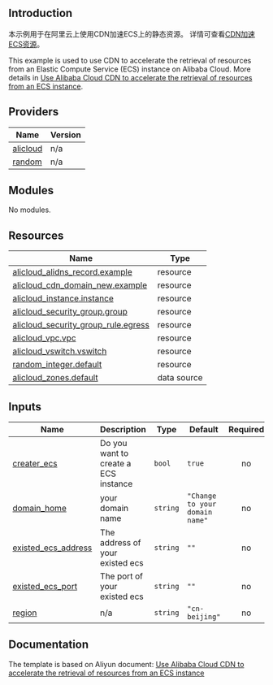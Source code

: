 ## Introduction

<!-- DOCS_DESCRIPTION_CN -->
本示例用于在阿里云上使用CDN加速ECS上的静态资源。
详情可查看[CDN加速ECS资源](https://help.aliyun.com/zh/cdn/use-cases/use-alibaba-cloud-cdn-to-accelerate-the-retrieval-of-resources-from-an-ecs-instance)。
<!-- DOCS_DESCRIPTION_CN -->

<!-- DOCS_DESCRIPTION_EN -->
This example is used to use CDN to accelerate the retrieval of resources from an Elastic Compute Service (ECS) instance on Alibaba Cloud.
More details in [Use Alibaba Cloud CDN to accelerate the retrieval of resources from an ECS instance](https://help.aliyun.com/zh/cdn/use-cases/use-alibaba-cloud-cdn-to-accelerate-the-retrieval-of-resources-from-an-ecs-instance).
<!-- DOCS_DESCRIPTION_EN -->

<!-- BEGIN_TF_DOCS -->
## Providers

| Name | Version |
|------|---------|
| <a name="provider_alicloud"></a> [alicloud](#provider\_alicloud) | n/a |
| <a name="provider_random"></a> [random](#provider\_random) | n/a |

## Modules

No modules.

## Resources

| Name | Type |
|------|------|
| [alicloud_alidns_record.example](https://registry.terraform.io/providers/aliyun/alicloud/latest/docs/resources/alidns_record) | resource |
| [alicloud_cdn_domain_new.example](https://registry.terraform.io/providers/aliyun/alicloud/latest/docs/resources/cdn_domain_new) | resource |
| [alicloud_instance.instance](https://registry.terraform.io/providers/aliyun/alicloud/latest/docs/resources/instance) | resource |
| [alicloud_security_group.group](https://registry.terraform.io/providers/aliyun/alicloud/latest/docs/resources/security_group) | resource |
| [alicloud_security_group_rule.egress](https://registry.terraform.io/providers/aliyun/alicloud/latest/docs/resources/security_group_rule) | resource |
| [alicloud_vpc.vpc](https://registry.terraform.io/providers/aliyun/alicloud/latest/docs/resources/vpc) | resource |
| [alicloud_vswitch.vswitch](https://registry.terraform.io/providers/aliyun/alicloud/latest/docs/resources/vswitch) | resource |
| [random_integer.default](https://registry.terraform.io/providers/hashicorp/random/latest/docs/resources/integer) | resource |
| [alicloud_zones.default](https://registry.terraform.io/providers/aliyun/alicloud/latest/docs/data-sources/zones) | data source |

## Inputs

| Name | Description | Type | Default | Required |
|------|-------------|------|---------|:--------:|
| <a name="input_creater_ecs"></a> [creater\_ecs](#input\_creater\_ecs) | Do you want to create a ECS instance | `bool` | `true` | no |
| <a name="input_domain_home"></a> [domain\_home](#input\_domain\_home) | your domain name | `string` | `"Change to your domain name"` | no |
| <a name="input_existed_ecs_address"></a> [existed\_ecs\_address](#input\_existed\_ecs\_address) | The address of your existed ecs | `string` | `""` | no |
| <a name="input_existed_ecs_port"></a> [existed\_ecs\_port](#input\_existed\_ecs\_port) | The port of your existed ecs | `string` | `""` | no |
| <a name="input_region"></a> [region](#input\_region) | n/a | `string` | `"cn-beijing"` | no |
<!-- END_TF_DOCS -->

## Documentation
<!-- docs-link --> 

The template is based on Aliyun document: [Use Alibaba Cloud CDN to accelerate the retrieval of resources from an ECS instance](https://help.aliyun.com/zh/cdn/use-cases/use-alibaba-cloud-cdn-to-accelerate-the-retrieval-of-resources-from-an-ecs-instance) 

<!-- docs-link --> 